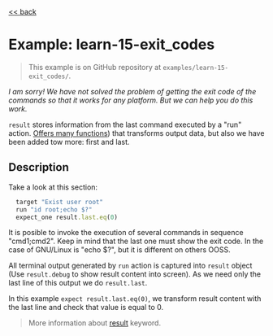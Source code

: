 [<< back](README.md)

# Example: learn-15-exit_codes

> This example is on GitHub repository at `examples/learn-15-exit_codes/`.

_I am sorry! We have not solved the problem of getting the exit code of the commands so that it works for any platform. But we can help you do this work._

`result` stores information from the last command executed by a "run" action. [Offers many functions](../dsl/definition/result.md)) that transforms output data, but also we have been added tow more: first and last.

## Description

Take a look at this section:
```ruby
  target "Exist user root"
  run "id root;echo $?"
  expect_one result.last.eq(0)
```

It is posible to invoke the execution of several commands in sequence "cmd1;cmd2". Keep in mind that the last one must show the exit code. In the case of GNU/Linux is "echo $?", but it is different on others OOSS.

All terminal output generated by `run` action is captured into `result` object (Use `result.debug` to show result content into screen). As we need only the last line of this output we do `result.last`.

In this example `expect result.last.eq(0)`, we transform result content with the last line and check that value is equal to 0.

> More information about [result](../dsl/execution/result.md) keyword.
